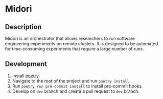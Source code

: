 # Midori

## Description

Midori is an orchestrator that allows researchers to run software engineering experiments on remote clusters. It is designed to be automated for time-consuming experiments that require a large number of runs.

## Development

1. Install [poetry](https://python-poetry.org/docs/#installation).
2. Navigate to the root of the project and run `poetry install`.
3. Run `poetry run pre-commit install` to install pre-commit hooks.
4. Develop on `dev` branch and create a pull request to `dev` branch.
